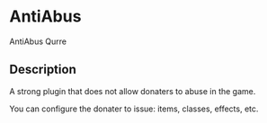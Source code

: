 # AntiAbus
AntiAbus Qurre
## Description
A strong plugin that does not allow donaters to abuse in the game. 

You can configure the donater to issue: items, classes, effects, etc.

